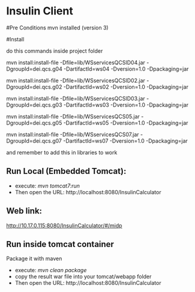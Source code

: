 Insulin Client
====================

#Pre Conditions
mvn installed (version 3)

#Install

do this commands inside project folder

mvn install:install-file -Dfile=lib/WSservicesQCSID04.jar -DgroupId=dei.qcs.g04 -DartifactId=ws04 -Dversion=1.0 -Dpackaging=jar

mvn install:install-file -Dfile=lib/WSservicesQCSID02.jar -DgroupId=dei.qcs.g02 -DartifactId=ws02 -Dversion=1.0 -Dpackaging=jar

mvn install:install-file -Dfile=lib/WSservicesQCSID03.jar -DgroupId=dei.qcs.g03 -DartifactId=ws03 -Dversion=1.0 -Dpackaging=jar

mvn install:install-file -Dfile=lib/WSservicesQCS05.jar -DgroupId=dei.qcs.g05 -DartifactId=ws05 -Dversion=1.0 -Dpackaging=jar

mvn install:install-file -Dfile=lib/WSservicesQCS07.jar -DgroupId=dei.qcs.g07 -DartifactId=ws07 -Dversion=1.0 -Dpackaging=jar

and remember to add this in libraries to work


Run Local (Embedded Tomcat):
----------------
  - execute: *mvn tomcat7:run*
  - Then open the URL: http://localhost:8080/InsulinCalculator

Web link:
----------------
http://10.17.0.115:8080/InsulinCalculator/#/midp

Run inside tomcat container
-----------------------------
Package it with maven

  - execute: *mvn clean package*
  - copy the result war file into your tomcat/webapp folder
  - Then open the URL: http://localhost:8080/InsulinCalculator
